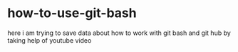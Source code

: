 # how-to-use-git-bash
here i am trying to save data about how to work with git bash and git hub by taking help of youtube video
